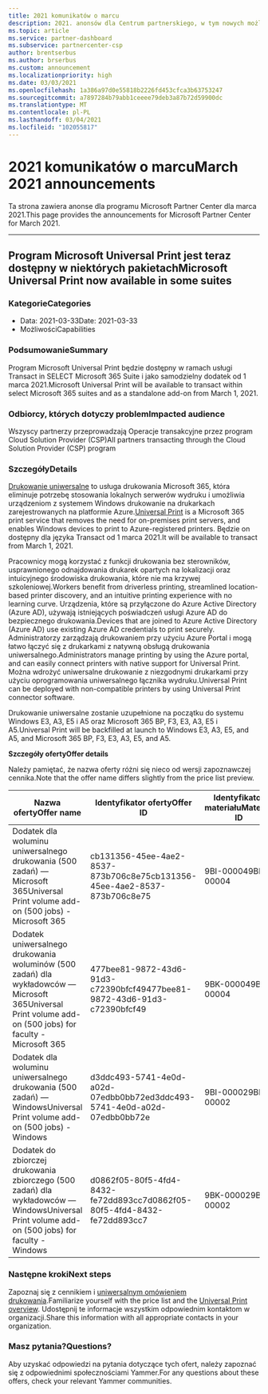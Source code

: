 ```yaml
---
title: 2021 komunikatów o marcu
description: 2021. anonsów dla Centrum partnerskiego, w tym nowych możliwości, promocji, ofert, rynków lub zmian istniejących ofert.
ms.topic: article
ms.service: partner-dashboard
ms.subservice: partnercenter-csp
author: brentserbus
ms.author: brserbus
ms.custom: announcement
ms.localizationpriority: high
ms.date: 03/03/2021
ms.openlocfilehash: 1a386a97d0e55818b2226fd453cfca3b63753247
ms.sourcegitcommit: a7897284b79abb1ceeee79deb3a87b72d59900dc
ms.translationtype: MT
ms.contentlocale: pl-PL
ms.lasthandoff: 03/04/2021
ms.locfileid: "102055817"
---
```

# <a name="march-2021-announcements"></a><span data-ttu-id="ed4ac-103">2021 komunikatów o marcu</span><span class="sxs-lookup"><span data-stu-id="ed4ac-103">March 2021 announcements</span></span>

<span data-ttu-id="ed4ac-104">Ta strona zawiera anonse dla programu Microsoft Partner Center dla marca 2021.</span><span class="sxs-lookup"><span data-stu-id="ed4ac-104">This page provides the announcements for Microsoft Partner Center for March 2021.</span></span>

________________
## <a name="microsoft-universal-print-now-available-in-some-suites"></a><a name="1"></a> <span data-ttu-id="ed4ac-105">Program Microsoft Universal Print jest teraz dostępny w niektórych pakietach</span><span class="sxs-lookup"><span data-stu-id="ed4ac-105">Microsoft Universal Print now available in some suites</span></span>

### <a name="categories"></a><span data-ttu-id="ed4ac-106">Kategorie</span><span class="sxs-lookup"><span data-stu-id="ed4ac-106">Categories</span></span>

- <span data-ttu-id="ed4ac-107">Data: 2021-03-33</span><span class="sxs-lookup"><span data-stu-id="ed4ac-107">Date: 2021-03-33</span></span>
- <span data-ttu-id="ed4ac-108">Możliwości</span><span class="sxs-lookup"><span data-stu-id="ed4ac-108">Capabilities</span></span>

### <a name="summary"></a><span data-ttu-id="ed4ac-109">Podsumowanie</span><span class="sxs-lookup"><span data-stu-id="ed4ac-109">Summary</span></span>

<span data-ttu-id="ed4ac-110">Program Microsoft Universal Print będzie dostępny w ramach usługi Transact in SELECT Microsoft 365 Suite i jako samodzielny dodatek od 1 marca 2021.</span><span class="sxs-lookup"><span data-stu-id="ed4ac-110">Microsoft Universal Print will be available to transact within select Microsoft 365 suites and as a standalone add-on from March 1, 2021.</span></span>

### <a name="impacted-audience"></a><span data-ttu-id="ed4ac-111">Odbiorcy, których dotyczy problem</span><span class="sxs-lookup"><span data-stu-id="ed4ac-111">Impacted audience</span></span>

<span data-ttu-id="ed4ac-112">Wszyscy partnerzy przeprowadzają Operacje transakcyjne przez program Cloud Solution Provider (CSP)</span><span class="sxs-lookup"><span data-stu-id="ed4ac-112">All partners transacting through the Cloud Solution Provider (CSP) program</span></span>

### <a name="details"></a><span data-ttu-id="ed4ac-113">Szczegóły</span><span class="sxs-lookup"><span data-stu-id="ed4ac-113">Details</span></span>

<span data-ttu-id="ed4ac-114">[Drukowanie uniwersalne](https://aka.ms/universalprint) to usługa drukowania Microsoft 365, która eliminuje potrzebę stosowania lokalnych serwerów wydruku i umożliwia urządzeniom z systemem Windows drukowanie na drukarkach zarejestrowanych na platformie Azure.</span><span class="sxs-lookup"><span data-stu-id="ed4ac-114">[Universal Print](https://aka.ms/universalprint) is a Microsoft 365 print service that removes the need for on-premises print servers, and enables Windows devices to print to Azure-registered printers.</span></span> <span data-ttu-id="ed4ac-115">Będzie on dostępny dla języka Transact od 1 marca 2021.</span><span class="sxs-lookup"><span data-stu-id="ed4ac-115">It will be available to transact from March 1, 2021.</span></span>

<span data-ttu-id="ed4ac-116">Pracownicy mogą korzystać z funkcji drukowania bez sterowników, usprawnionego odnajdowania drukarek opartych na lokalizacji oraz intuicyjnego środowiska drukowania, które nie ma krzywej szkoleniowej.</span><span class="sxs-lookup"><span data-stu-id="ed4ac-116">Workers benefit from driverless printing, streamlined location-based printer discovery, and an intuitive printing experience with no learning curve.</span></span> <span data-ttu-id="ed4ac-117">Urządzenia, które są przyłączone do Azure Active Directory (Azure AD), używają istniejących poświadczeń usługi Azure AD do bezpiecznego drukowania.</span><span class="sxs-lookup"><span data-stu-id="ed4ac-117">Devices that are joined to Azure Active Directory (Azure AD) use existing Azure AD credentials to print securely.</span></span> <span data-ttu-id="ed4ac-118">Administratorzy zarządzają drukowaniem przy użyciu Azure Portal i mogą łatwo łączyć się z drukarkami z natywną obsługą drukowania uniwersalnego.</span><span class="sxs-lookup"><span data-stu-id="ed4ac-118">Administrators manage printing by using the Azure portal, and can easily connect printers with native support for Universal Print.</span></span> <span data-ttu-id="ed4ac-119">Można wdrożyć uniwersalne drukowanie z niezgodnymi drukarkami przy użyciu oprogramowania uniwersalnego łącznika wydruku.</span><span class="sxs-lookup"><span data-stu-id="ed4ac-119">Universal Print can be deployed with non-compatible printers by using Universal Print connector software.</span></span>

<span data-ttu-id="ed4ac-120">Drukowanie uniwersalne zostanie uzupełnione na początku do systemu Windows E3, A3, E5 i A5 oraz Microsoft 365 BP, F3, E3, A3, E5 i A5.</span><span class="sxs-lookup"><span data-stu-id="ed4ac-120">Universal Print will be backfilled at launch to Windows E3, A3, E5, and A5, and Microsoft 365 BP, F3, E3, A3, E5, and A5.</span></span>  

<span data-ttu-id="ed4ac-121">**Szczegóły oferty**</span><span class="sxs-lookup"><span data-stu-id="ed4ac-121">**Offer details**</span></span>

<span data-ttu-id="ed4ac-122">Należy pamiętać, że nazwa oferty różni się nieco od wersji zapoznawczej cennika.</span><span class="sxs-lookup"><span data-stu-id="ed4ac-122">Note that the offer name differs slightly from the price list preview.</span></span>

| <span data-ttu-id="ed4ac-123">Nazwa oferty</span><span class="sxs-lookup"><span data-stu-id="ed4ac-123">Offer name</span></span> | <span data-ttu-id="ed4ac-124">Identyfikator oferty</span><span class="sxs-lookup"><span data-stu-id="ed4ac-124">Offer ID</span></span> | <span data-ttu-id="ed4ac-125">Identyfikator materiału</span><span class="sxs-lookup"><span data-stu-id="ed4ac-125">Material ID</span></span> |
| ------ |----------- |----------- |  
| <span data-ttu-id="ed4ac-126">Dodatek dla woluminu uniwersalnego drukowania (500 zadań) — Microsoft 365</span><span class="sxs-lookup"><span data-stu-id="ed4ac-126">Universal Print volume add-on (500 jobs) - Microsoft 365</span></span>  | <span data-ttu-id="ed4ac-127">cb131356-45ee-4ae2-8537-873b706c8e75</span><span class="sxs-lookup"><span data-stu-id="ed4ac-127">cb131356-45ee-4ae2-8537-873b706c8e75</span></span>     | <span data-ttu-id="ed4ac-128">9BI-00004</span><span class="sxs-lookup"><span data-stu-id="ed4ac-128">9BI-00004</span></span>   |
| <span data-ttu-id="ed4ac-129">Dodatek uniwersalnego drukowania woluminów (500 zadań) dla wykładowców — Microsoft 365</span><span class="sxs-lookup"><span data-stu-id="ed4ac-129">Universal Print volume add-on (500 jobs) for faculty - Microsoft 365</span></span>   | <span data-ttu-id="ed4ac-130">477bee81-9872-43d6-91d3-c72390bfcf49</span><span class="sxs-lookup"><span data-stu-id="ed4ac-130">477bee81-9872-43d6-91d3-c72390bfcf49</span></span>   | <span data-ttu-id="ed4ac-131">9BK-00004</span><span class="sxs-lookup"><span data-stu-id="ed4ac-131">9BK-00004</span></span>   |
| <span data-ttu-id="ed4ac-132">Dodatek dla woluminu uniwersalnego drukowania (500 zadań) — Windows</span><span class="sxs-lookup"><span data-stu-id="ed4ac-132">Universal Print volume add-on (500 jobs) - Windows</span></span>    | <span data-ttu-id="ed4ac-133">d3ddc493-5741-4e0d-a02d-07edbb0bb72e</span><span class="sxs-lookup"><span data-stu-id="ed4ac-133">d3ddc493-5741-4e0d-a02d-07edbb0bb72e</span></span>   | <span data-ttu-id="ed4ac-134">9BI-00002</span><span class="sxs-lookup"><span data-stu-id="ed4ac-134">9BI-00002</span></span>   |
| <span data-ttu-id="ed4ac-135">Dodatek do zbiorczej drukowania zbiorczego (500 zadań) dla wykładowców — Windows</span><span class="sxs-lookup"><span data-stu-id="ed4ac-135">Universal Print volume add-on (500 jobs) for faculty - Windows</span></span>   |  <span data-ttu-id="ed4ac-136">d0862f05-80f5-4fd4-8432-fe72dd893cc7</span><span class="sxs-lookup"><span data-stu-id="ed4ac-136">d0862f05-80f5-4fd4-8432-fe72dd893cc7</span></span>  | <span data-ttu-id="ed4ac-137">9BK-00002</span><span class="sxs-lookup"><span data-stu-id="ed4ac-137">9BK-00002</span></span>   |

### <a name="next-steps"></a><span data-ttu-id="ed4ac-138">Następne kroki</span><span class="sxs-lookup"><span data-stu-id="ed4ac-138">Next steps</span></span>

<span data-ttu-id="ed4ac-139">Zapoznaj się z cennikiem i [uniwersalnym omówieniem drukowania](/universal-print/fundamentals/universal-print-whatis).</span><span class="sxs-lookup"><span data-stu-id="ed4ac-139">Familiarize yourself with the price list and the [Universal Print overview](/universal-print/fundamentals/universal-print-whatis).</span></span> <span data-ttu-id="ed4ac-140">Udostępnij te informacje wszystkim odpowiednim kontaktom w organizacji.</span><span class="sxs-lookup"><span data-stu-id="ed4ac-140">Share this information with all appropriate contacts in your organization.</span></span>

### <a name="questions"></a><span data-ttu-id="ed4ac-141">Masz pytania?</span><span class="sxs-lookup"><span data-stu-id="ed4ac-141">Questions?</span></span>

<span data-ttu-id="ed4ac-142">Aby uzyskać odpowiedzi na pytania dotyczące tych ofert, należy zapoznać się z odpowiednimi społecznościami Yammer.</span><span class="sxs-lookup"><span data-stu-id="ed4ac-142">For any questions about these offers, check your relevant Yammer communities.</span></span>
